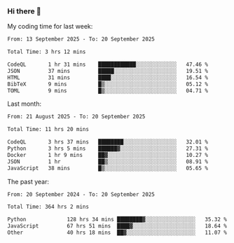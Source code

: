### Hi there 👋

My coding time for last week:

<!--START_SECTION:week-->

```txt
From: 13 September 2025 - To: 20 September 2025

Total Time: 3 hrs 12 mins

CodeQL       1 hr 31 mins    ████████████░░░░░░░░░░░░░   47.46 %
JSON         37 mins         █████░░░░░░░░░░░░░░░░░░░░   19.51 %
HTML         31 mins         ████░░░░░░░░░░░░░░░░░░░░░   16.54 %
BibTeX       9 mins          █▒░░░░░░░░░░░░░░░░░░░░░░░   05.12 %
TOML         9 mins          █▒░░░░░░░░░░░░░░░░░░░░░░░   04.71 %
```

<!--END_SECTION:week-->

Last month:

<!--START_SECTION:month-->

```txt
From: 21 August 2025 - To: 20 September 2025

Total Time: 11 hrs 20 mins

CodeQL       3 hrs 37 mins   ████████░░░░░░░░░░░░░░░░░   32.01 %
Python       3 hrs 5 mins    ██████▓░░░░░░░░░░░░░░░░░░   27.31 %
Docker       1 hr 9 mins     ██▓░░░░░░░░░░░░░░░░░░░░░░   10.27 %
JSON         1 hr            ██▒░░░░░░░░░░░░░░░░░░░░░░   08.91 %
JavaScript   38 mins         █▒░░░░░░░░░░░░░░░░░░░░░░░   05.65 %
```

<!--END_SECTION:month-->

The past year:

<!--START_SECTION:year-->

```txt
From: 20 September 2024 - To: 20 September 2025

Total Time: 364 hrs 2 mins

Python             128 hrs 34 mins ████████▓░░░░░░░░░░░░░░░░   35.32 %
JavaScript         67 hrs 51 mins  ████▓░░░░░░░░░░░░░░░░░░░░   18.64 %
Other              40 hrs 18 mins  ██▓░░░░░░░░░░░░░░░░░░░░░░   11.07 %
```

<!--END_SECTION:year-->
